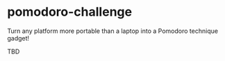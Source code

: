 # pomodoro-challenge
Turn any platform more portable than a laptop into a Pomodoro technique gadget!

TBD
